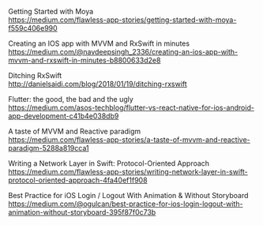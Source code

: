 
Getting Started with Moya
<br/>https://medium.com/flawless-app-stories/getting-started-with-moya-f559c406e990


Creating an IOS app with MVVM and RxSwift in minutes
<br/>https://medium.com/@navdeepsingh_2336/creating-an-ios-app-with-mvvm-and-rxswift-in-minutes-b8800633d2e8


Ditching RxSwift
<br/>http://danielsaidi.com/blog/2018/01/19/ditching-rxswift


Flutter: the good, the bad and the ugly
<br/>https://medium.com/asos-techblog/flutter-vs-react-native-for-ios-android-app-development-c41b4e038db9


A taste of MVVM and Reactive paradigm
<br/>https://medium.com/flawless-app-stories/a-taste-of-mvvm-and-reactive-paradigm-5288a819cca1


Writing a Network Layer in Swift: Protocol-Oriented Approach
<br/>https://medium.com/flawless-app-stories/writing-network-layer-in-swift-protocol-oriented-approach-4fa40ef1f908



Best Practice for iOS Login / Logout With Animation & Without Storyboard
<br/>https://medium.com/@ogulcan/best-practice-for-ios-login-logout-with-animation-without-storyboard-395f87f0c73b





